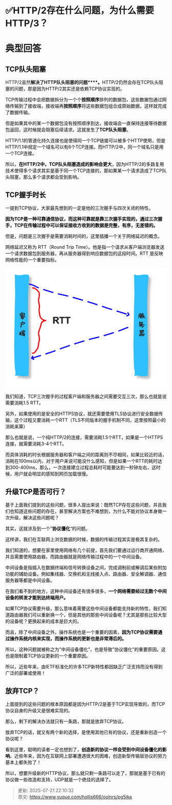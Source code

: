 # ✅HTTP/2存在什么问题，为什么需要HTTP/3？

# 典型回答
<font style="color:#000000;"></font>

## <font style="color:#000000;">TCP队头阻塞</font>
<font style="color:#000000;"></font>

HTTP/2虽然**解决了HTTP队头阻塞的问题****<font style="color:#000000;">。</font>**<font style="color:#000000;">HTTP/2仍然会存在TCP队头阻塞的问题，那是因为HTTP/2其实还是依赖TCP协议实现的。</font>

<font style="color:#000000;"></font>

<font style="color:#000000;">TCP传输过程中会把数据拆分为一个个</font>**<font style="color:#000000;">按照顺序</font>**<font style="color:#000000;">排列的数据包，这些数据包通过网络传输到了接收端，接收端再</font>**<font style="color:#000000;">按照顺序</font>**<font style="color:#000000;">将这些数据包组合成原始数据，这样就完成了数据传输。</font>

<font style="color:#000000;"></font>

<font style="color:#000000;">但是如果其中的某一个数据包没有按照顺序到达，接收端会一直保持连接等待数据包返回，这时候就会阻塞后续请求。这就发生了</font>**<font style="color:#000000;">TCP队头阻塞</font>**<font style="color:#000000;">。</font>

<font style="color:#000000;"></font>

<font style="color:#000000;">HTTP/1.1的管道化持久连接也是使得同一个TCP链接可以被多个HTTP使用，但是HTTP/1.1中规定一个域名可以有6个TCP连接。而HTTP/2中，同一个域名只是用一个TCP连接。</font>

<font style="color:#000000;"></font>

<font style="color:#000000;">所以，</font>**<font style="color:#000000;">在HTTP/2中，TCP队头阻塞造成的影响会更大</font>**<font style="color:#000000;">，因为HTTP/2的多路复用技术使得多个请求其实是基于同一个TCP连接的，那如果某一个请求造成了TCP队头阻塞，那么多个请求都会受到影响。</font>

<font style="color:#000000;"></font>

## <font style="color:#000000;">TCP握手时长</font>
<font style="color:#000000;"></font>

<font style="color:#000000;">一提到TCP协议，大家最先想到的一定是他的三次握手与四次关闭的特性。</font>

<font style="color:#000000;"></font>

**<font style="color:#000000;">因为TCP是一种可靠通信协议，而这种可靠就是靠三次握手实现的，通过三次握手，TCP在传输过程中可以保证接收方收到的数据是完整，有序，无差错的。</font>**

**<font style="color:#000000;"></font>**

<font style="color:#000000;">但是，问题是三次握手是需要消耗时间的，这里插播一个关于网络延迟的概念。</font>

<font style="color:#000000;"></font>

<font style="color:#000000;">网络延迟又称为 RTT（Round Trip Time）。他是指一个请求从客户端浏览器发送一个请求数据包到服务器，再从服务器得到响应数据包的这段时间。RTT 是反映网络性能的一个重要指标。</font>

![1668598284247-2d3cb263-0414-428a-81f2-eeebbb40b444.jpeg](./img/Orhp6d-G5sayA7TF/1668598284247-2d3cb263-0414-428a-81f2-eeebbb40b444-645510.jpeg)

<font style="color:#000000;">我们知道，TCP三次握手的过程客户端和服务器之间需要交互三次，那么也就是说需要消耗1.5 RTT。</font>

<font style="color:#000000;"></font>

<font style="color:#000000;">另外，如果使用的是安全的HTTPS协议，就还需要使用TLS协议进行安全数据传输，这个过程又要消耗一个RTT（TLS不同版本的握手机制不同，这里按照最小的消耗来算）</font>

<font style="color:#000000;"></font>

<font style="color:#000000;">那么也就是说，一个纯HTTP/2的连接，需要消耗1.5个RTT，如果是一个HTTPS连接，就需要消耗3-4个RTT。</font>

<font style="color:#000000;"></font>

<font style="color:#000000;">而具体消耗的时长根据服务器和客户端之间的距离则不尽相同，如果比较近的话，消耗在100ms以内，对于用户来说可能没什么感知，但是如果一个RTT的耗时达到300-400ms，那么，一次连接建立过程总耗时可能要达到一秒钟左右，这时候，用户就会明显的感知到网页加载很慢。</font>

<font style="color:#000000;"></font>

## <font style="color:#000000;">升级TCP是否可行？</font>
<font style="color:#000000;">基于上面我们提到的这些问题，很多人提出来说：既然TCP存在这些问题，并且我们也知道这些问题的存在，甚至解决方案也不难想到，为什么不能对协议本身做一次升级，解决这些问题呢？</font>

<font style="color:#000000;"></font>

<font style="color:#000000;">其实，这就涉及到一个”</font>**<font style="color:#000000;">协议僵化</font>**<font style="color:#000000;">“的问题。</font>

<font style="color:#000000;"></font>

<font style="color:#000000;">这样讲，我们在互联网上浏览数据的时候，数据的传输过程其实是极其复杂的。</font>

<font style="color:#000000;"></font>

<font style="color:#000000;">我们知道的，想要在家里使用网络有几个前提，首先我们要通过运行商开通网络，并且需要使用路由器，而路由器就是网络传输过程中的一个中间设备。</font>

<font style="color:#000000;"></font>

<font style="color:#000000;">中间设备是指插入在数据终端和信号转换设备之间，完成调制前或解调后某些附加功能的辅助设备。例如集线器、交换机和无线接入点、路由器、安全解调器、通信服务器等都是中间设备。</font>

<font style="color:#000000;"></font>

<font style="color:#000000;">在我们看不到的地方，这种中间设备还有很多很多，</font>**<font style="color:#000000;">一个网络需要经过无数个中间设备的转发才能到达终端用户。</font>**

**<font style="color:#000000;"></font>**

<font style="color:#000000;">如果TCP协议需要升级，那么意味着需要这些中间设备都能支持新的特性，我们知道路由器我们可以重新换一个，但是其他的那些中间设备呢？尤其是那些比较大型的设备呢？更换起来的成本是巨大的。</font>

<font style="color:#000000;"></font>

<font style="color:#000000;">而且，除了中间设备之外，操作系统也是一个重要的因素，</font>**<font style="color:#000000;">因为TCP协议需要通过操作系统内核来实现，而操作系统的更新也是非常滞后的。</font>**

**<font style="color:#000000;"></font>**

<font style="color:#000000;">所以，这种问题就被称之为”中间设备僵化”，也是导致”协议僵化”的重要原因。这也是限制着TCP协议更新的一个重要原因。</font>

<font style="color:#000000;"></font>

<font style="color:#000000;">所以，近些年来，由IETF标准化的许多TCP新特性都因缺乏广泛支持而没有得到广泛的部署或使用！</font>

## <font style="color:#000000;">放弃TCP？</font>
<font style="color:#000000;">上面提到的这些问题的根本原因都是因为HTTP/2是基于TCP实现导致的，而TCP协议自身的升级又是很难实现的。</font>

<font style="color:#000000;"></font>

<font style="color:#000000;">那么，剩下的解决办法就只有一条路，那就是放弃TCP协议。</font>

<font style="color:#000000;"></font>

<font style="color:#000000;">放弃TCP的话，就又有两个新的选择，是使用其他已有的协议，还是重新创造一个协议呢？</font>

<font style="color:#000000;"></font>

<font style="color:#000000;">看到这里，聪明的读者一定也想到了，</font>**<font style="color:#000000;">创造新的协议一样会受到中间设备僵化的影响</font>**<font style="color:#000000;">。近些年来，因为在互联网上部署遭遇很大的困难，创造新型传输层协议的努力基本上都失败了！</font>

<font style="color:#000000;"></font>

<font style="color:#000000;">所以，想要升级新的HTTP协议，那么就只剩一条路可以走了，那就是基于已有的协议做一些改造和支持，UDP就是一个绝佳的选择了。</font>



> 更新: 2025-07-21 22:10:32  
> 原文: <https://www.yuque.com/hollis666/oolnrs/pg5ika>